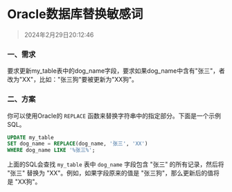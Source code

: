# Oracle数据库替换敏感词

> 2024年2月29日20:12:46

### 一、需求

要求更新my_table表中的dog_name字段，要求如果dog_name中含有"张三"，者改为"XX"，比如："张三狗"要被更新为"XX狗"。

### 二、方案

你可以使用Oracle的 `REPLACE` 函数来替换字符串中的指定部分。下面是一个示例SQL。

```sql
UPDATE my_table
SET dog_name = REPLACE(dog_name, '张三', 'XX')
WHERE dog_name LIKE '%张三%';
```

上面的SQL会查找 `my_table` 表中 `dog_name` 字段包含 "张三" 的所有记录，然后将 "张三" 替换为 "XX"。例如，如果字段原来的值是 "张三狗"，那么更新后的值将是 "XX狗"。